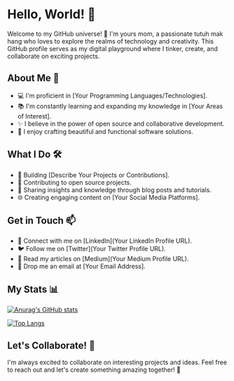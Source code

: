 # Hello, World! 👋

Welcome to my GitHub universe! 🌌 I'm yours mom, a passionate tutuh mak hang who loves to explore the realms of technology and creativity. This GitHub profile serves as my digital playground where I tinker, create, and collaborate on exciting projects.

## About Me 🚀

- 💻 I'm proficient in [Your Programming Languages/Technologies].
- 📚 I'm constantly learning and expanding my knowledge in [Your Areas of Interest].
- ✨ I believe in the power of open source and collaborative development.
- 🎨 I enjoy crafting beautiful and functional software solutions.

## What I Do 🛠️

- 🌟 Building [Describe Your Projects or Contributions].
- 🚀 Contributing to open source projects.
- 💬 Sharing insights and knowledge through blog posts and tutorials.
- 🌐 Creating engaging content on [Your Social Media Platforms].

## Get in Touch 📫

- 🔗 Connect with me on [LinkedIn](Your LinkedIn Profile URL).
- 🐦 Follow me on [Twitter](Your Twitter Profile URL).
- 📝 Read my articles on [Medium](Your Medium Profile URL).
- 📧 Drop me an email at [Your Email Address].

## My Stats 📊

[![Anurag's GitHub stats](https://github-readme-stats.vercel.app/api?username=YourGitHubUsername&show_icons=true&theme=radical)](https://github.com/anuraghazra/github-readme-stats)

[![Top Langs](https://github-readme-stats.vercel.app/api/top-langs/?username=YourGitHubUsername&layout=compact&theme=radical)](https://github.com/anuraghazra/github-readme-stats)

## Let's Collaborate! 🤝

I'm always excited to collaborate on interesting projects and ideas. Feel free to reach out and let's create something amazing together! 🌟
